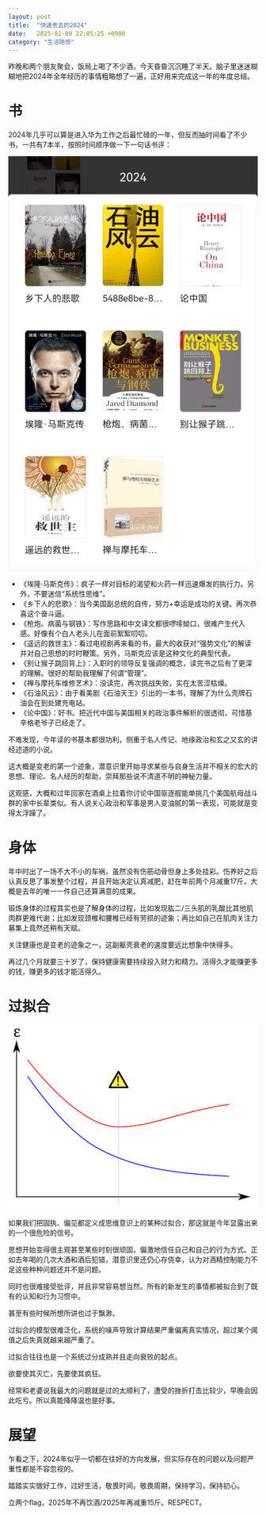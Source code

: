 ```yaml
---
layout: post
title:  "快速老去的2024"
date:   2025-02-09 22:05:25 +0900
category: "生活随想"
---
```


昨晚和两个朋友聚会，饭局上喝了不少酒，今天昏昏沉沉睡了半天。脑子里迷迷糊糊地把2024年全年经历的事情粗略想了一遍，正好用来完成这一年的年度总结。

# 书

2024年几乎可以算是进入华为工作之后最忙碌的一年，但反而抽时间看了不少书，一共有7本半，按照时间顺序做一下一句话书评：

![](/public/images/2024-books.jpg)

* 《埃隆·马斯克传》：疯子一样对目标的渴望和火药一样迅速爆发的执行力。另外，不要迷信“系统性思维”。
* 《乡下人的悲歌》：当今美国副总统的自传，努力+幸运是成功的关键。再次恭喜这个奋斗逼。
* 《枪炮、病菌与钢铁》：写作思路和中文译文都很啰嗦拗口，很难产生代入感。好像有个白人老头儿在面前絮絮叨叨。
* 《遥远的救世主》：看过电视剧再来看的书，最大的收获对“强势文化”的解读并对自己思想的时时鞭策。另外，马斯克应该是这种文化的典型代表。
* 《别让猴子跳回背上》：入职时的领导反复强调的概念，读完书之后有了更深的理解。很好的帮助我理解了何谓“管理”。
* 《禅与摩托车维修艺术》：没读完，再次挑战失败，实在太苦涩枯燥。
* 《石油风云》：由于看美剧《石油天王》引出的一本书，理解了为什么壳牌石油会在到处建充电站。
* 《论中国》：好书。把近代中国与美国相关的政治事件解析的很透彻，可惜基辛格老爷子已经走了。

不难发现，今年读的书基本都很功利，侧重于名人传记、地缘政治和玄之又玄的讲经述道的小说。

这大概是变老的第一个迹象，潜意识里开始寻求某些与自身生活并不相关的宏大的思想、理论、名人经历的帮助，崇拜那些说不清道不明的神秘力量。

这观感，大概和过年回家在酒桌上拉着你讨论中国驱逐舰能单挑几个美国航母战斗群的家中长辈类似。有人说关心政治和军事是男人变油腻的第一表现，可能就是变得太浮躁了。

# 身体

年中时出了一场不大不小的车祸，虽然没有伤筋动骨但身上多处挂彩。伤养好之后认真反思了事发整个过程，并且开始决定认真减肥，赶在年前两个月减重17斤，大概是去年的唯一一件自己还算满意的成果。

锻炼身体的过程其实也是了解身体的过程，比如发现肱二/三头肌的乳酸比其他肌肉群更难代谢；比如发现颈椎和腰椎已经有劳损的迹象；再比如自己在肌肉关注力募集上竟然还稍有天赋。

关注健康也是变老的迹象之一，这副躯壳衰老的速度要远比想象中快得多。

再过几个月就要三十岁了，保持健康需要持续投入财力和精力。活得久才能赚更多的钱，赚更多的钱才能活得久。

# 过拟合

![](/public/images/2024-guonihesvg.png)

如果我们把固执、偏见都定义成思维意识上的某种过拟合，那这就是今年显露出来的一个很危险的信号。

思想开始变得很主观甚至某些时刻很顽固，偏激地信任自己和自己的行为方式。正如去年喝的几次大酒和酒后犯错，潜意识里还仍心存侥幸，认为对酒精控制能力不足这些种种问题还并不是问题。

同时也很难接受批评，并且非常容易想当然。所有的新发生的事情都被拟合到了既有的认知和行为习惯中。

甚至有些时候所想所讲也过于飘渺。

过拟合的模型很难泛化，系统的噪声导致计算结果严重偏离真实情况，超过某个阈值之后失真就越来越严重了。

过拟合往往也是一个系统过分成熟并且走向衰败的起点。

欲要使其灭亡，先要使其疯狂。

经常和老婆说我最大的问题就是过的太顺利了，遭受的挫折打击比较少，早晚会因此吃亏。所以真能降降温也是好事。

# 展望

乍看之下，2024年似乎一切都在往好的方向发展，但实际存在的问题以及问题严重性都是不容忽视的。

踏踏实实做好工作，过好生活，敬畏时间。敬畏周期，保持学习，保持初心。

立两个flag，2025年不再饮酒/2025年再减重15斤。RESPECT。
